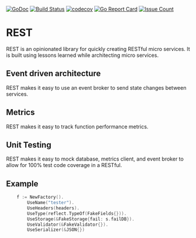 [![GoDoc](https://godoc.org/github.com/dndungu/rest?status.svg)](https://godoc.org/github.com/dndungu/rest)
[![Build Status](https://travis-ci.org/dndungu/rest.svg?branch=master)](https://travis-ci.org/dndungu/rest)
[![codecov](https://codecov.io/gh/dndungu/rest/branch/master/graph/badge.svg)](https://codecov.io/gh/dndungu/rest)
[![Go Report Card](https://goreportcard.com/badge/github.com/dndungu/rest)](https://goreportcard.com/report/github.com/dndungu/rest)
[![Issue Count](https://codeclimate.com/github/dndungu/rest/badges/issue_count.svg)](https://codeclimate.com/github/dndungu/rest)

# REST
REST is an opinionated library for quickly creating RESTful micro services. It is built using lessons learned while architecting micro services.

## Event driven architecture
REST makes it easy to use an event broker to send state changes between services.

## Metrics
REST makes it easy to track function performance metrics.

## Unit Testing
REST makes it easy to mock database, metrics client, and event broker to allow for 100% test code coverage in a RESTful.

## Example

```go
    f := NewFactory().
        UseName("tester").
        UseHeaders(headers).
        UseType(reflect.TypeOf(FakeFields{})).
        UseStorage(&FakeStorage{fail: s.failDB}).
        UseValidator(&FakeValidator{}).
        UseSerializer(&JSON{})

```

